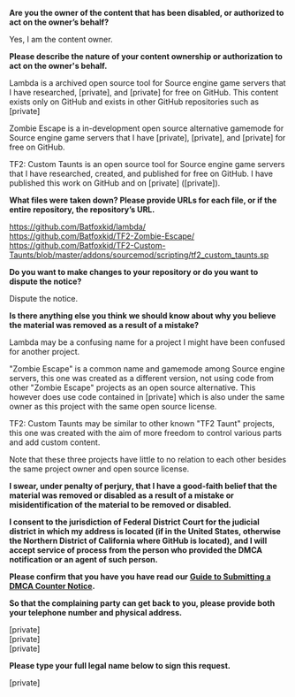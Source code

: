 **Are you the owner of the content that has been disabled, or authorized to act on the owner’s behalf?**

Yes, I am the content owner.

**Please describe the nature of your content ownership or authorization to act on the owner's behalf.**

Lambda is a archived open source tool for Source engine game servers that I have researched, [private], and [private] for free on GitHub. This content exists only on GitHub and exists in other GitHub repositories such as
[private]

Zombie Escape is a in-development open source alternative gamemode for Source engine game servers that I have [private], [private], and [private] for free on GitHub.

TF2: Custom Taunts is an open source tool for Source engine game servers that I have researched, created, and published for free on GitHub. I have published this work on GitHub and on [private] ([private]).

**What files were taken down? Please provide URLs for each file, or if the entire repository, the repository’s URL.**

https://github.com/Batfoxkid/lambda/  
https://github.com/Batfoxkid/TF2-Zombie-Escape/  
https://github.com/Batfoxkid/TF2-Custom-Taunts/blob/master/addons/sourcemod/scripting/tf2_custom_taunts.sp

**Do you want to make changes to your repository or do you want to dispute the notice?**

Dispute the notice.

**Is there anything else you think we should know about why you believe the material was removed as a result of a mistake?**

Lambda may be a confusing name for a project I might have been confused for another project.

"Zombie Escape" is a common name and gamemode among Source engine servers, this one was created as a different version, not using code from other "Zombie Escape" projects as an open source alternative. This however does use code contained in [private] which is also under the same owner as this project with the same open source license.

TF2: Custom Taunts may be similar to other known "TF2 Taunt" projects, this one was created with the aim of more freedom to control various parts and add custom content.

Note that these three projects have little to no relation to each other besides the same project owner and open source license.

**I swear, under penalty of perjury, that I have a good-faith belief that the material was removed or disabled as a result of a mistake or misidentification of the material to be removed or disabled.**

**I consent to the jurisdiction of Federal District Court for the judicial district in which my address is located (if in the United States, otherwise the Northern District of California where GitHub is located), and I will accept service of process from the person who provided the DMCA notification or an agent of such person.**

**Please confirm that you have you have read our <a href="https://docs.github.com/articles/guide-to-submitting-a-dmca-counter-notice">Guide to Submitting a DMCA Counter Notice</a>.**

**So that the complaining party can get back to you, please provide both your telephone number and physical address.**

[private]  
[private]  
[private]  

**Please type your full legal name below to sign this request.**

[private]  
